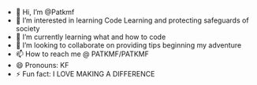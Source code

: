 - 👋 Hi, I’m @Patkmf
- 👀 I’m interested in learning Code Learning and protecting safeguards of society
- 🌱 I’m currently learning what and how to code
- 💞️ I’m looking to collaborate on providing tips beginning my adventure
- 📫 How to reach me @ PATKMF/PATKMF
- 😄 Pronouns: KF
- ⚡ Fun fact: I LOVE MAKING A DIFFERENCE

<!---
Patkmf/Patkmf is a ✨ special ✨ repository because its `README.md` (this file) appears on your GitHub profile.
You can click the Preview link to take a look at your changes.
--->
